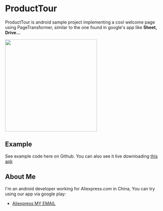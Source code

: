 # ProductTour
ProductTour is android sample project implementing a cool welcome page using PageTransformer, similar to the one found in  google's app like **Sheet, Drive...**

<img src="https://github.com/matrixxun/ProductTour/blob/master/art/run.gif" width="300">

## Example
See example code here on Github. You can also see it live downloading [this apk](https://github.com/matrixxun/ProductTour/blob/master/app/app-debug.apk)

## About Me
I'm an android developer working for Aliexpress.com in China, You can try using our app via google play:
* [Aliexpress ](https://play.google.com/store/apps/details?id=com.alibaba.aliexpresshd)
[MY EMAIL](mailto:matrixxun@163.com)


